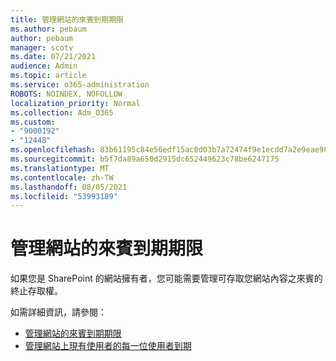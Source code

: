 ```yaml
---
title: 管理網站的來賓到期期限
ms.author: pebaum
author: pebaum
manager: scotv
ms.date: 07/21/2021
audience: Admin
ms.topic: article
ms.service: o365-administration
ROBOTS: NOINDEX, NOFOLLOW
localization_priority: Normal
ms.collection: Adm_O365
ms.custom:
- "9000192"
- "12448"
ms.openlocfilehash: 83b61195c84e56edf15ac0d03b7a72474f9e1ecdd7a2e9eae98bab59c16f1b02
ms.sourcegitcommit: b5f7da89a650d2915dc652449623c78be6247175
ms.translationtype: MT
ms.contentlocale: zh-TW
ms.lasthandoff: 08/05/2021
ms.locfileid: "53993189"
---
```

# <a name="manage-guest-expiration-for-a-site"></a>管理網站的來賓到期期限

如果您是 SharePoint 的網站擁有者，您可能需要管理可存取您網站內容之來賓的終止存取權。

如需詳細資訊，請參閱：

- [管理網站的來賓到期期限](https://support.microsoft.com/office/manage-guest-expiration-for-a-site-25bee24f-42ad-4ee8-8402-4186eed74dea)
- [管理網站上現有使用者的每一位使用者到期](/sharepoint/dev/solution-guidance/manage-user-sharing-expiration)